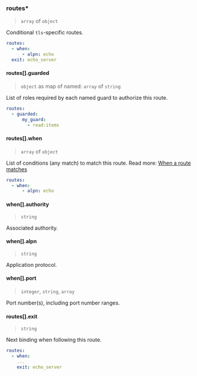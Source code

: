 ### routes\*

> `array` of `object`

Conditional `tls`-specific routes.

```yaml
routes:
  - when:
      - alpn: echo
  exit: echo_server
```

#### routes[].guarded

> `object` as map of named: `array` of `string`

List of roles required by each named guard to authorize this route.

```yaml
routes:
  - guarded:
      my_guard:
        - read:items
```

#### routes[].when

> `array` of `object`

List of conditions (any match) to match this route.
Read more: [When a route matches](../../../../../concepts/bindings.md#when-a-route-matches)

```yaml
routes:
  - when:
      - alpn: echo
```

#### when[].authority

> `string`

Associated authority.

#### when[].alpn

> `string`

Application protocol.

#### when[].port

> `integer`, `string`, `array`

Port number(s), including port number ranges.

#### routes[].exit

> `string`

Next binding when following this route.

```yaml
routes:
  - when:
    ...
    exit: echo_server
```
